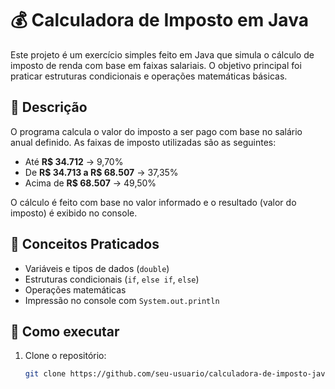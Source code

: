 # 💰 Calculadora de Imposto em Java

Este projeto é um exercício simples feito em Java que simula o cálculo de imposto de renda com base em faixas salariais. O objetivo principal foi praticar estruturas condicionais e operações matemáticas básicas.

## 📌 Descrição

O programa calcula o valor do imposto a ser pago com base no salário anual definido. As faixas de imposto utilizadas são as seguintes:

- Até **R$ 34.712** → 9,70%
- De **R$ 34.713 a R$ 68.507** → 37,35%
- Acima de **R$ 68.507** → 49,50%

O cálculo é feito com base no valor informado e o resultado (valor do imposto) é exibido no console.

## 🧠 Conceitos Praticados

- Variáveis e tipos de dados (`double`)
- Estruturas condicionais (`if`, `else if`, `else`)
- Operações matemáticas
- Impressão no console com `System.out.println`

## 🚀 Como executar

1. Clone o repositório:
   ```bash
   git clone https://github.com/seu-usuario/calculadora-de-imposto-java.git

